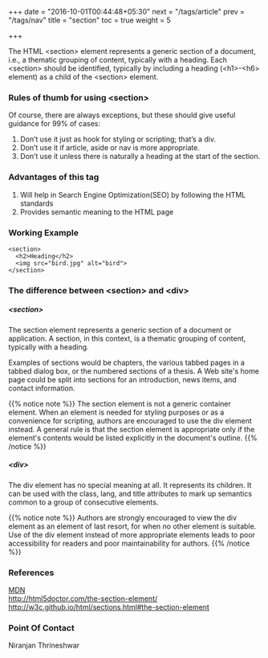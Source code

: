 +++
date = "2016-10-01T00:44:48+05:30"
next = "/tags/article"
prev = "/tags/nav"
title = "section"
toc = true
weight = 5

+++

The HTML <span class='tag-span'>&lt;section&gt;</span> element represents a generic section of a document, i.e., a thematic grouping of content, typically with a heading. Each &lt;section&gt; should be identified, typically by including a heading (&lt;h1&gt;-&lt;h6&gt; element) as a child of the &lt;section&gt; element.

<h3>Rules of thumb for using &lt;section&gt;</h3>

Of course, there are always exceptions, but these should give useful guidance for 99% of cases:
<ol>
  <li>Don’t use it just as hook for styling or scripting; that’s a div.</li>
  <li>Don’t use it if article, aside or nav is more appropriate.</li>
  <li>Don’t use it unless there is naturally a heading at the start of the section.</li>
</ol>

<h3>Advantages of this tag</h3>
<ol>
  <li>Will help in Search Engine Optimization(SEO) by following the HTML standards</li>
  <li>Provides semantic meaning to the HTML page</li>
</ol>

<h3>Working Example</h3>

    <section>
      <h2>Heading</h2>
      <img src="bird.jpg" alt="bird">
    </section>

<h3>The difference between 	&lt;section&gt; and &lt;div&gt;</h3>

<h5>&lt;section&gt;</h5>

<p>The section element represents a generic section of a document or application. A section, in this context, is a thematic grouping of content, typically with a heading.</p>

<p>Examples of sections would be chapters, the various tabbed pages in a tabbed dialog box, or the numbered sections of a thesis. A Web site's home page could be split into sections for an introduction, news items, and contact information.</p>

{{% notice note %}}
  The section element is not a generic container element. When an element is needed for styling purposes or as a convenience for scripting, authors are encouraged to use the div element instead. A general rule is that the section element is appropriate only if the element's contents would be listed explicitly in the document's outline.
{{% /notice %}}


<h5>&lt;div&gt;</h5>

<p>The div element has no special meaning at all. It represents its children. It can be used with the class, lang, and title attributes to mark up semantics common to a group of consecutive elements.</p>

{{% notice note %}}
  Authors are strongly encouraged to view the div element as an element of last resort, for when no other element is suitable. Use of the div element instead of more appropriate elements leads to poor accessibility for readers and poor maintainability for authors.
{{% /notice %}}

<h3>References</h3>

[MDN](https://developer.mozilla.org/en/docs/Web/HTML/Element/section)
<br>
http://html5doctor.com/the-section-element/
<br>
http://w3c.github.io/html/sections.html#the-section-element

<h3>Point Of Contact</h3>
Niranjan Thrineshwar
